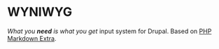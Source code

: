 WYNIWYG
=======

*What you **need** is what you get* input system for Drupal. Based on [PHP Markdown Extra](http://michelf.com/projects/php-markdown/extra/).
